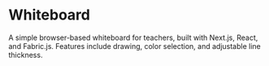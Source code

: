 # Whiteboard

A simple browser-based whiteboard for teachers, built with Next.js, React, and Fabric.js. Features include drawing, color selection, and adjustable line thickness.
